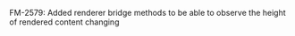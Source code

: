 FM-2579: Added renderer bridge methods to be able to observe the height of rendered content changing
